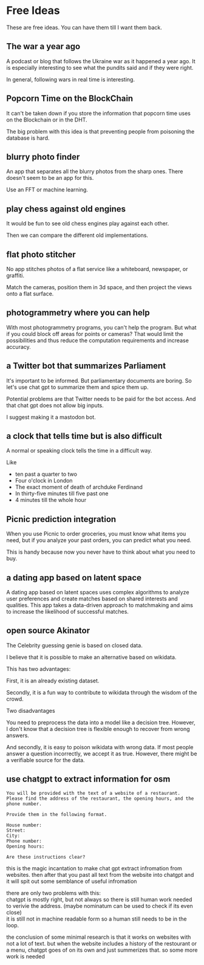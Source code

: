 # Free Ideas

These are free ideas. You can have them till I want them back.

## The war a year ago

A podcast or blog that follows the Ukraine war as it happened a year ago. It is especially interesting to see what the pundits said and if they were right.

In general, following wars in real time is interesting.

## Popcorn Time on the BlockChain

It can't be taken down if you store the information that popcorn time uses on the Blockchain or in the DHT.

The big problem with this idea is that preventing people from poisoning the database is hard.

## blurry photo finder

An app that separates all the blurry photos from the sharp ones. There doesn't seem to be an app for this.

Use an FFT or machine learning.

## play chess against old engines

It would be fun to see old chess engines play against each other.

Then we can compare the different old implementations.

## flat photo stitcher

No app stitches photos of a flat service like a whiteboard, newspaper, or graffiti.

Match the cameras, position them in 3d space, and then project the views onto a flat surface.

## photogrammetry where you can help

With most photogrammetry programs, you can't help the program. But what if you could block off areas for points or cameras? That would limit the possibilities and thus reduce the computation requirements and increase accuracy.

## a Twitter bot that summarizes Parliament

It's important to be informed. But parliamentary documents are boring. So let's use chat gpt to summarize them and spice them up.

Potential problems are that Twitter needs to be paid for the bot access. And that chat gpt does not allow big inputs.

I suggest making it a mastodon bot.

## a clock that tells time but is also difficult

A normal or speaking clock tells the time in a difficult way.

Like

- ten past a quarter to two
- Four o'clock in London
- The exact moment of death of archduke Ferdinand
- In thirty-five minutes till five past one
- 4 minutes till the whole hour

## Picnic prediction integration

When you use Picnic to order groceries, you must know what items you need, but if you analyze your past orders, you can predict what you need.

This is handy because now you never have to think about what you need to buy.

## a dating app based on latent space

A dating app based on latent spaces uses complex algorithms to analyze user preferences and create matches based on shared interests and qualities. This app takes a data-driven approach to matchmaking and aims to increase the likelihood of successful matches.

## open source Akinator

The Celebrity guessing genie is based on closed data.

I believe that it is possible to make an alternative based on wikidata.

This has two advantages:

First, it is an already existing dataset.

Secondly, it is a fun way to contribute to wikidata through the wisdom of the crowd.

Two disadvantages

You need to preprocess the data into a model like a decision tree. However, I don't know that a decision tree is flexible enough to recover from wrong answers.

And secondly, it is easy to poison wikidata with wrong data. If most people answer a question incorrectly, we accept it as true. However, there might be a verifiable source for the data.

## use chatgpt to extract information for osm

```chatgpt
You will be provided with the text of a website of a restaurant. Please find the address of the restaurant, the opening hours, and the phone number.

Provide them in the following format.

House number:
Street:
City:
Phone number:
Opening hours:

Are these instructions clear?
```

this is the magic incantation to make chat gpt extract infromation from websites. then after that you past all text from the website into chatgpt and it will spit out some semblance of useful infromation

there are only two problems with this:  
chatgpt is mostly right, but not always so there is still human work needed to verivie the address. (maybe nominatum can be used to check if its even close)  
it is still not in machine readable form so a human still needs to be in the loop.

the conclusion of some minimal research is that it works on websites with not a lot of text. but when the website includes a history of the restourant or a menu, chatgpt goes of on its own and just summerizes that. so some more work is needed
